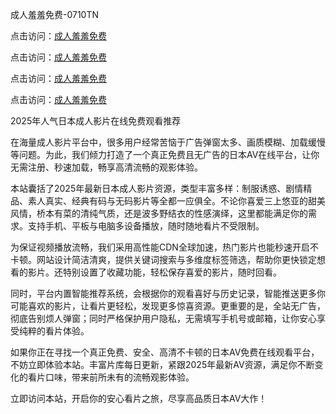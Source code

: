 成人羞羞免费-0710TN

点击访问：<a href="https://bered.pages.dev/">成人羞羞免费</a>

点击访问：<a href="https://rtj-3zo.pages.dev/">成人羞羞免费</a>

点击访问：<a href="https://vassv.pages.dev/">成人羞羞免费</a>

点击访问：<a href="https://https://vassv.pages.dev/">成人羞羞免费</a>

2025年人气日本成人影片在线免费观看推荐

在海量成人影片平台中，很多用户经常苦恼于广告弹窗太多、画质模糊、加载缓慢等问题。为此，我们倾力打造了一个真正免费且无广告的日本AV在线平台，让你无需注册、秒速加载，畅享高清流畅的观影体验。

本站囊括了2025年最新日本成人影片资源，类型丰富多样：制服诱惑、剧情精品、素人真实、经典有码与无码影片等全都一应俱全。不论你喜爱三上悠亚的甜美风情，桥本有菜的清纯气质，还是波多野结衣的性感演绎，这里都能满足你的需求。支持手机、平板与电脑多设备播放，随时随地看片不受限制。

为保证视频播放流畅，我们采用高性能CDN全球加速，热门影片也能秒速开启不卡顿。网站设计简洁清爽，提供关键词搜索与多维度标签筛选，帮助你更快锁定想看的影片。还特别设置了收藏功能，轻松保存喜爱的影片，随时回看。

同时，平台内置智能推荐系统，会根据你的观看喜好与历史记录，智能推送更多你可能喜欢的影片，让看片更轻松，发现更多惊喜资源。更重要的是，全站无广告，彻底告别烦人弹窗；同时严格保护用户隐私，无需填写手机号或邮箱，让你安心享受纯粹的看片体验。

如果你正在寻找一个真正免费、安全、高清不卡顿的日本AV免费在线观看平台，不妨立即体验本站。丰富片库每日更新，紧跟2025年最新AV资源，满足你不断变化的看片口味，带来前所未有的流畅观影体验。

立即访问本站，开启你的安心看片之旅，尽享高品质日本AV大作！

<span style="display:none;">[Canonical link]  (  ）</span> 
